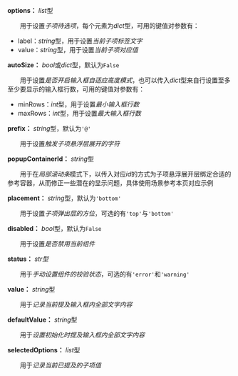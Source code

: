 **options：** *list*型

　　用于设置*子项待选项*，每个元素为*dict*型，可用的键值对参数有：

- label：*string*型，用于设置*当前子项标签文字*
- value：*string*型，用于设置*当前子项对应值*

**autoSize：** *bool*或*dict*型，默认为`False`

　　用于设置*是否开启输入框自适应高度模式*，也可以传入*dict*型来自行设置至多至少要显示的输入框行数，可用的键值对参数有：

- minRows：*int*型，用于设置*最小输入框行数*
- maxRows：*int*型，用于设置*最大输入框行数*

**prefix：** *string*型，默认为`'@'`

　　用于设置*触发子项悬浮层展开的字符*

**popupContainerId：** *string*型

　　用于在*局部滚动条*模式下，以传入对应*id*的方式为子项悬浮展开层绑定合适的参考容器，从而修正一些潜在的显示问题，具体使用场景参考本页对应示例

**placement：** *string*型，默认为`'bottom'`

　　用于设置*子项弹出层的方位*，可选的有`'top'`与`'bottom'`

**disabled：** *bool*型，默认为`False`

　　用于设置*是否禁用当前组件*

**status：** *str型*

　　用于*手动设置组件的校验状态*，可选的有`'error'`和`'warning'`

**value：** *string*型

　　用于*记录当前提及输入框内全部文字内容*

**defaultValue：** *string*型

　　用于*设置初始化时提及输入框内全部文字内容*

**selectedOptions：** *list*型

　　用于*记录当前已提及的子项值*